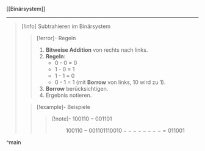 [[Binärsystem]]

---

> [!info] Subtrahieren im Binärsystem 
>>[!error]- Regeln
>>1. **Bitweise Addition** von rechts nach links.
>>2. **Regeln**:
>>    - 0 - 0 = 0
>>    - 1 - 0 = 1
>>    - 1 - 1 = 0
>>    - 0 - 1 = 1 (mit **Borrow** von links, 10 wird zu 1).
>> 3. **Borrow** berücksichtigen.
>> 4. Ergebnis notieren.
 >
>>[!example]- Beispiele
>>>[!note]- $100110 - 001101$
>>> ```math
>>>   100110
>>> - 001101
>>>   110010
>>> --------
>>> = 011001
>>>  ```
^main

